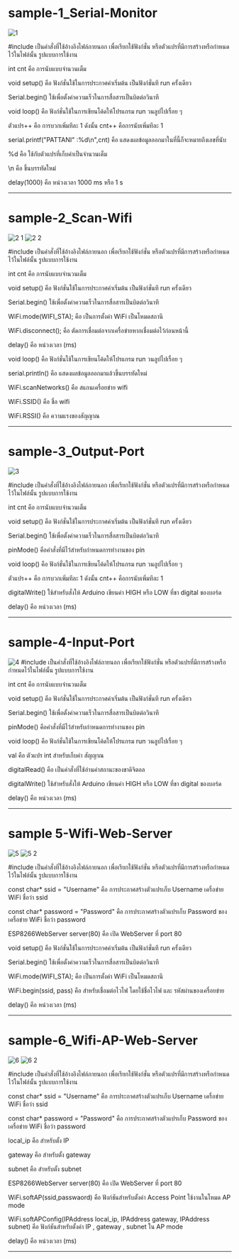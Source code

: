 # sample-1_Serial-Monitor
![1](https://user-images.githubusercontent.com/98943425/153701608-0b9d78a3-f7a9-4be8-942d-acd927f777e4.png)

#include เป็นคำสั่งที่ใช้อ้างอิงไฟล์ภายนอก เพื่อเรียกใช้ฟังก์ชั่น หรือตัวแปรที่มีการสร้างหรือกำหนดไว้ในไฟล์นั้น รูปแบบการใช้งาน

int cnt คือ การนับแบบจำนวนเต็ม

void setup() คือ ฟังก์ชั่นใช้ในการประกาศค่าเริ่มต้น เป็นฟังก์ชั่นที run ครั้งเดียว

Serial.begin() ใช้เพื่อตั้งค่าความเร็วในการสื่อสารเป็นบิตต่อวินาที 

void loop()  คือ ฟังก์ชั่นใช้ในการเขียนโค้ดให้โปรแกรม run วนลูปไปเรื่อย ๆ

ตัวแปร++ คือ การบวกเพิ่มทีละ 1 ดังนั้น cnt++ คือการนับเพิ่มทีละ 1

serial.printf("PATTANI" :%d\n",cnt)  คือ แสดงผลข้อมูลออกมาในที่นี้ก็จะหมายถึงเลขที่นับ

%d คือ ใช้กับตัวแปรที่เก็บค่าเป็นจำนวนเต็ม 

\n คือ ขึ้นบรรทัดใหม่

delay(1000) คือ หน่วงเวลา 1000 ms หรือ 1 s

---

# sample-2_Scan-Wifi
![2 1](https://user-images.githubusercontent.com/98943425/153701628-537e7b56-6160-430d-a5ad-ada6c7ac47aa.png)
![2 2](https://user-images.githubusercontent.com/98943425/153701620-e064909f-ac86-43e7-a468-37c55fd9c3ab.png)

#include เป็นคำสั่งที่ใช้อ้างอิงไฟล์ภายนอก เพื่อเรียกใช้ฟังก์ชั่น หรือตัวแปรที่มีการสร้างหรือกำหนดไว้ในไฟล์นั้น รูปแบบการใช้งาน

int cnt คือ การนับแบบจำนวนเต็ม

void setup() คือ ฟังก์ชั่นใช้ในการประกาศค่าเริ่มต้น เป็นฟังก์ชั่นที run ครั้งเดียว

Serial.begin() ใช้เพื่อตั้งค่าความเร็วในการสื่อสารเป็นบิตต่อวินาที 


WiFi.mode(WIFI_STA);  คือ  เป็นการตั้งค่า WiFi เป็นโหมดสถานี

WiFi.disconnect();    คือ  ตัดการเชื่อมต่อจากเครื่อข่ายหากเชื่อมต่อไว้ก่อนหน้านี้

delay() คือ  หน่วงเวลา (ms) 

void loop()  คือ ฟังก์ชั่นใช้ในการเขียนโค้ดให้โปรแกรม run วนลูปไปเรื่อย ๆ

serial.println()  คือ แสดงผลข้อมูลออกมาแล้วขึ้นบรรทัดใหม่

WiFi.scanNetworks() คือ สแกนเครื่อยข่าย wifi

WiFi.SSID() คือ ชื่อ wifi

WiFi.RSSI() คือ ความแรงของสัญญาณ 

---

# sample-3_Output-Port
![3](https://user-images.githubusercontent.com/98943425/153701653-a2186aa3-749e-465d-a719-7c5f1c966923.png)    

#include เป็นคำสั่งที่ใช้อ้างอิงไฟล์ภายนอก เพื่อเรียกใช้ฟังก์ชั่น หรือตัวแปรที่มีการสร้างหรือกำหนดไว้ในไฟล์นั้น รูปแบบการใช้งาน

int cnt คือ การนับแบบจำนวนเต็ม

void setup() คือ ฟังก์ชั่นใช้ในการประกาศค่าเริ่มต้น เป็นฟังก์ชั่นที run ครั้งเดียว

Serial.begin() ใช้เพื่อตั้งค่าความเร็วในการสื่อสารเป็นบิตต่อวินาที 

pinMode() คือคำสั่งที่มีไว้สำหรับกำหนดการทำงานของ pin

void loop()  คือ ฟังก์ชั่นใช้ในการเขียนโค้ดให้โปรแกรม run วนลูปไปเรื่อย ๆ

ตัวแปร++ คือ การบวกเพิ่มทีละ 1 ดังนั้น cnt++ คือการนับเพิ่มทีละ 1

digitalWrite() ใช้สำหรับสั่งให้ Arduino เขียนค่า HIGH หรือ LOW ที่ขา digital ของบอร์ด

delay() คือ  หน่วงเวลา (ms) 

---

# sample-4-Input-Port
![4](https://user-images.githubusercontent.com/98943425/153701659-327e0dcc-7b16-483a-a9cf-d9c70eee069b.png)
#include เป็นคำสั่งที่ใช้อ้างอิงไฟล์ภายนอก เพื่อเรียกใช้ฟังก์ชั่น หรือตัวแปรที่มีการสร้างหรือกำหนดไว้ในไฟล์นั้น รูปแบบการใช้งาน

int cnt คือ การนับแบบจำนวนเต็ม

void setup() คือ ฟังก์ชั่นใช้ในการประกาศค่าเริ่มต้น เป็นฟังก์ชั่นที run ครั้งเดียว

Serial.begin() ใช้เพื่อตั้งค่าความเร็วในการสื่อสารเป็นบิตต่อวินาที 

pinMode() คือคำสั่งที่มีไว้สำหรับกำหนดการทำงานของ pin

void loop()  คือ ฟังก์ชั่นใช้ในการเขียนโค้ดให้โปรแกรม run วนลูปไปเรื่อย ๆ

val คือ ตัวแปร int สำหรับเก็บค่า สัญญาณ

digitalRead() คือ เป็นคำสั่งที่ใช้อ่านค่าสถานะของขาดิจิตอล

digitalWrite() ใช้สำหรับสั่งให้ Arduino เขียนค่า HIGH หรือ LOW ที่ขา digital ของบอร์ด

delay() คือ  หน่วงเวลา (ms) 


---

# sample 5-Wifi-Web-Server
![5](https://user-images.githubusercontent.com/98943425/153701663-4975b48e-4dd8-4cf3-9fc1-ef5bf6cede60.png)
![5 2](https://user-images.githubusercontent.com/98943425/153701665-8cbfa52e-cb03-4730-89d3-808435668f4b.png)

#include เป็นคำสั่งที่ใช้อ้างอิงไฟล์ภายนอก เพื่อเรียกใช้ฟังก์ชั่น หรือตัวแปรที่มีการสร้างหรือกำหนดไว้ในไฟล์นั้น รูปแบบการใช้งาน

const char* ssid = "Username" คือ การประกาศสร้างตัวแปรเก็บ Username เครื่อข่าย WiFi ชื่อว่า ssid 

const char* password = "Password" คือ การประกาศสร้างตัวแปรเก็บ Password ของเครื่อข่าย WiFi ชื่อว่า password

ESP8266WebServer server(80) คือ เปิด WebServer ที่ port 80

void setup() คือ ฟังก์ชั่นใช้ในการประกาศค่าเริ่มต้น เป็นฟังก์ชั่นที run ครั้งเดียว

Serial.begin() ใช้เพื่อตั้งค่าความเร็วในการสื่อสารเป็นบิตต่อวินาที 

WiFi.mode(WIFI_STA);  คือ  เป็นการตั้งค่า WiFi เป็นโหมดสถานี

WiFi.begin(ssid, pass) คือ สำหรับเชื่อมต่อไวไฟ โดยใช้ชื่อไวไฟ และ รหัสผ่านของเครื่อยข่าย

delay() คือ  หน่วงเวลา (ms) 

---

# sample-6_Wifi-AP-Web-Server
![6](https://user-images.githubusercontent.com/98943425/153701768-6590a70e-8b12-4db6-9eda-84f709791137.png)
![6 2](https://user-images.githubusercontent.com/98943425/153701771-ee7d1346-d494-4b04-b268-123175decffe.png)

#include เป็นคำสั่งที่ใช้อ้างอิงไฟล์ภายนอก เพื่อเรียกใช้ฟังก์ชั่น หรือตัวแปรที่มีการสร้างหรือกำหนดไว้ในไฟล์นั้น รูปแบบการใช้งาน

const char* ssid = "Username" คือ การประกาศสร้างตัวแปรเก็บ Username เครื่อข่าย WiFi ชื่อว่า ssid 

const char* password = "Password" คือ การประกาศสร้างตัวแปรเก็บ Password ของเครื่อข่าย WiFi ชื่อว่า password

local_ip คือ สำหรับตั้ง IP

gateway คือ สำหรับตั้ง gateway

subnet คือ สำหรับตั้ง subnet

ESP8266WebServer server(80) คือ เปิด WebServer ที่ port 80

WiFi.softAP(ssid,passwaord) คือ ฟังก์ชันสำหรับตั้งค่า Access Point ใช้งานในโหมด AP mode 

WiFi.softAPConfig(IPAddress local_ip, IPAddress gateway, IPAddress subnet) คือ ฟังก์ชันสำหรับตั้งค่า IP , gateway , subnet ใน AP mode

delay() คือ  หน่วงเวลา (ms) 

---
